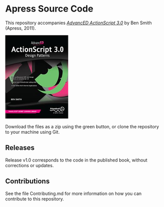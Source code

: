 # Apress Source Code

This repository accompanies [*AdvancED ActionScript 3.0*](http://www.apress.com/9781430236146) by Ben Smith (Apress, 2011).

![Cover image](9781430236146.jpg)

Download the files as a zip using the green button, or clone the repository to your machine using Git.

## Releases

Release v1.0 corresponds to the code in the published book, without corrections or updates.

## Contributions

See the file Contributing.md for more information on how you can contribute to this repository.
